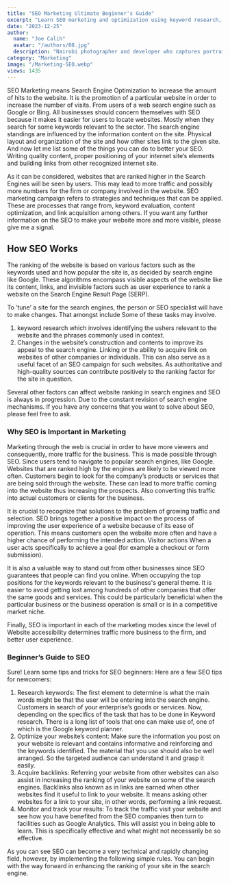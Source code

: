 ```yaml
---
title: "SEO Marketing Ultimate Beginner's Guide"
excerpt: "Learn SEO marketing and optimization using keyword research, content optimization, link building, and improving the experience of a website."
date: "2023-12-25"
author:
  name: "Joe Calih"
  avatar: "/authors/08.jpg"
  description: "Nairobi photographer and developer who captures portraiture, landscapes, weddings, and photo studios."
category: "Marketing"
image: "/Marketing-SEO.webp"
views: 1435
---
```



SEO Marketing means Search Engine Optimization to increase the amount of hits to the website. It is the promotion of a particular website in order to increase the number of visits. From users of a web search engine such as Google or Bing. All businesses should concern themselves with SEO because it makes it easier for users to locate websites. Mostly when they search for some keywords relevant to the sector. The search engine standings are influenced by the information content on the site. Physical layout and organization of the site and how other sites link to the given site. And now let me list some of the things you can do to better your SEO. Writing quality content, proper positioning of your internet site’s elements and building links from other recognized internet site.

As it can be considered, websites that are ranked higher in the Search Engines will be seen by users. This may lead to more traffic and possibly more numbers for the firm or company involved in the website. SEO marketing campaign refers to strategies and techniques that can be applied. These are processes that range from, keyword evaluation, content optimization, and link acquisition among others. If you want any further information on the SEO to make your website more and more visible, please give me a signal.

## How SEO Works

The ranking of the website is based on various factors such as the keywords used and how popular the site is, as decided by search engine like Google. These algorithms encompass visible aspects of the website like its content, links, and invisible factors such as user experience to rank a website on the Search Engine Result Page (SERP).

To ‘tune’ a site for the search engines, the person or SEO specialist will have to make changes. That amongst include Some of these tasks may involve.

1.  keyword research which involves identifying the ushers relevant to the website and the phrases commonly used in context.
2.  Changes in the website’s construction and contents to improve its appeal to the search engine. Linking or the ability to acquire link on websites of other companies or individuals. This can also serve as a useful facet of an SEO campaign for such websites. As authoritative and high-quality sources can contribute positively to the ranking factor for the site in question.

Several other factors can affect website ranking in search engines and SEO is always in progression. Due to the constant revision of search engine mechanisms. If you have any concerns that you want to solve about SEO, please feel free to ask.

### Why SEO is Important in Marketing

Marketing through the web is crucial in order to have more viewers and consequently, more traffic for the business. This is made possible through SEO. Since users tend to navigate to popular search engines, like Google. Websites that are ranked high by the engines are likely to be viewed more often. Customers begin to look for the company’s products or services that are being sold through the website. These can lead to more traffic coming into the website thus increasing the prospects. Also converting this traffic into actual customers or clients for the business.

It is crucial to recognize that solutions to the problem of growing traffic and selection. SEO brings together a positive impact on the process of improving the user experience of a website because of its ease of operation. This means customers open the website more often and have a higher chance of performing the intended action. Visitor actions When a user acts specifically to achieve a goal (for example a checkout or form submission).

It is also a valuable way to stand out from other businesses since SEO guarantees that people can find you online. When occupying the top positions for the keywords relevant to the business's general theme. It is easier to avoid getting lost among hundreds of other companies that offer the same goods and services. This could be particularly beneficial when the particular business or the business operation is small or is in a competitive market niche.

Finally, SEO is important in each of the marketing modes since the level of Website accessibility determines traffic more business to the firm, and better user experience.

### Beginner’s Guide to SEO

Sure! Learn some tips and tricks for SEO beginners: Here are a few SEO tips for newcomers:

1.  Research keywords: The first element to determine is what the main words might be that the user will be entering into the search engine. Customers in search of your enterprise’s goods or services. Now, depending on the specifics of the task that has to be done in Keyword research. There is a long list of tools that one can make use of, one of which is the Google keyword planner.
2.  Optimize your website’s content: Make sure the information you post on your website is relevant and contains informative and reinforcing and the keywords identified. The material that you use should also be well arranged. So the targeted audience can understand it and grasp it easily.
3.  Acquire backlinks: Referring your website from other websites can also assist in increasing the ranking of your website on some of the search engines. Backlinks also known as in links are earned when other websites find it useful to link to your website. It means asking other websites for a link to your site, in other words, performing a link request.
4.  Monitor and track your results: To track the traffic visit your website and see how you have benefited from the SEO companies then turn to facilities such as Google Analytics. This will assist you in being able to learn. This is specifically effective and what might not necessarily be so effective.

As you can see SEO can become a very technical and rapidly changing field, however, by implementing the following simple rules. You can begin with the way forward in enhancing the ranking of your site in the search engine.
